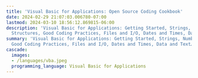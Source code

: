 ```yaml
---
title: 'Visual Basic for Applications: Open Source Coding Cookbook'
date: 2024-02-29 21:07:03.006780-07:00
lastmod: 2024-03-10 18:56:12.869815-06:00
description: 'Visual Basic for Applications: Getting Started, Strings, Numbers, Data
  Structures, Good Coding Practices, Files and I/O, Dates and Times, Data and Text…'
summary: 'Visual Basic for Applications: Getting Started, Strings, Numbers, Data Structures,
  Good Coding Practices, Files and I/O, Dates and Times, Data and Text…'
cascade:
  images:
  - /languages/vba.jpeg
  programming_language: Visual Basic for Applications
---
```

